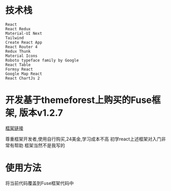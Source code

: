 # 技术栈
    React
    React Redux
    Material-UI Next
    Tailwind
    Create React App
    React Router 4
    Redux Thunk
    Material Icons
    Roboto typeface family by Google
    React Table
    Formsy React
    Google Map React
    React ChartJs 2

# 开发基于themeforest上购买的Fuse框架, 版本v1.2.7
[框架链接](http://fuse-react-material.withinpixels.com/components/fuse-message)

  尊重框架开发者,使用自行购买,24美金,学习成本不高
  初学react上述框架对入门非常有帮助
  框架当然不是我写的


# 使用方法

  将当前代码覆盖到Fuse框架代码中
